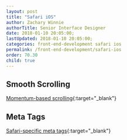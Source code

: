 ```yaml
---
layout: post
title: "Safari iOS"
author: Zachary Winnie
authorTitle: Senior Interface Designer
date: 2018-01-10 20:05:00;
lastUpdated: 2018-01-10 20:05:00;
categories: front-end-development safari ios
permalink: /front-end-development/safari-ios
order: 70.30
child: true
---
```


## Smooth Scrolling
[Momentum-based scrolling](https://css-tricks.com/snippets/css/momentum-scrolling-on-ios-overflow-elements/){:target="_blank"}

## Meta Tags
[Safari-specific meta tags](https://developer.apple.com/library/content/documentation/AppleApplications/Reference/SafariHTMLRef/Articles/MetaTags.html){:target="_blank"}